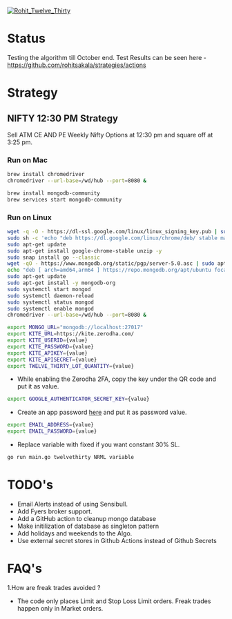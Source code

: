 [![Rohit_Twelve_Thirty](https://github.com/rohitsakala/strategies/actions/workflows/rohit_twelve_thirty.yml/badge.svg?branch=master)](https://github.com/rohitsakala/strategies/actions/workflows/rohit_twelve_thirty.yml)


# Status 

Testing the algorithm till October end. 
Test Results can be seen here - https://github.com/rohitsakala/strategies/actions


# Strategy

## NIFTY 12:30 PM Strategy 

Sell ATM CE AND PE Weekly Nifty Options at 12:30 pm and square off at 3:25 pm.

### Run on Mac

```bash
brew install chromedriver
chromedriver --url-base=/wd/hub --port=8080 &
```

```bash
brew install mongodb-community
brew services start mongodb-community
```

### Run on Linux

```bash
wget -q -O - https://dl-ssl.google.com/linux/linux_signing_key.pub | sudo apt-key add - 
sudo sh -c 'echo "deb https://dl.google.com/linux/chrome/deb/ stable main" >> /etc/apt/sources.list.d/google.list'
sudo apt-get update
sudo apt-get install google-chrome-stable unzip -y
sudo snap install go --classic
wget -qO - https://www.mongodb.org/static/pgp/server-5.0.asc | sudo apt-key add -
echo "deb [ arch=amd64,arm64 ] https://repo.mongodb.org/apt/ubuntu focal/mongodb-org/5.0 multiverse" | sudo tee /etc/apt/sources.list.d/mongodb-org-5.0.list
sudo apt-get update
sudo apt-get install -y mongodb-org
sudo systemctl start mongod
sudo systemctl daemon-reload
sudo systemctl status mongod
sudo systemctl enable mongod
chromedriver --url-base=/wd/hub --port=8080 &
```

```bash
export MONGO_URL="mongodb://localhost:27017"
export KITE_URL=https://kite.zerodha.com/
export KITE_USERID={value}
export KITE_PASSWORD={value}
export KITE_APIKEY={value}
export KITE_APISECRET={value}
export TWELVE_THIRTY_LOT_QUANTITY={value}
```

* While enabling the Zerodha 2FA, copy the key under the QR code and put it as value. 

```bash
export GOOGLE_AUTHENTICATOR_SECRET_KEY={value}
```

* Create an app password [here](https://support.google.com/mail/answer/185833?hl=en-GB) and put it as password value.

```bash
export EMAIL_ADDRESS={value}
export EMAIL_PASSWORD={value}
```

* Replace variable with fixed if you want constant 30% SL.

```bash
go run main.go twelvethirty NRML variable
```

# TODO's

- Email Alerts instead of using Sensibull.
- Add Fyers broker support.
- Add a GitHub action to cleanup mongo database
- Make initilization of database as singleton pattern
- Add holidays and weekends to the Algo.
- Use external secret stores in Github Actions instead of Github Secrets

# FAQ's

1.How are freak trades avoided ?
- The code only places Limit and Stop Loss Limit orders. Freak trades happen only in Market orders.
